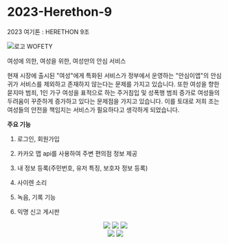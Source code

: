 # 2023-Herethon-9
2023 여기톤 : HERETHON 9조

![로고](https://github.com/2023-HERETHON/2023-Herethon-9/assets/127821462/8e712084-6e35-4420-a50e-f9439df904c7)
WOFETY

여성에 의한, 여성을 위한, 여성만의 안심 서비스

현재 시장에 출시된 "여성"에게 특화된 서비스가 정부에서 운영하는 "안심이앱"의 안심귀가 서비스를 제외하고 존재하지 않는다는 문제를 가지고 있습니다.
또한 여성을 향한 묻지마 범죄, 1인 가구 여성을 표적으로 하는 주거침입 및 성폭행 범죄 증가로 여성들의 두려움이 꾸준하게 증가하고 있다는 문제점을 가지고 있습니다.
이를 토대로 저희 조는 여성들의 안전을 책임지는 서비스가 필요하다고 생각하게 되었습니다.

******주요 기능******
1. 로그인, 회원가입
2. 카카오 맵 api를 사용하여 주변 편의점 정보 제공
3. 내 정보 등록(주민번호, 유저 특징, 보호자 정보 등록)
4. 사이렌 소리

5. 녹음, 기록 기능
6. 익명 신고 게시판

<div align="center">
   <img src="https://img.shields.io/badge/Java-007396?style=flat&logo=Java&logoColor=white" />
   <img src="https://img.shields.io/badge/HTML5-E34F26?style=flat&logo=HTML5&logoColor=white" />
   <img src="https://img.shields.io/badge/CSS3-1572B6?style=flat&logo=CSS3&logoColor=white" />
</div>

<div align="center">
   <img src="https://github.com/2023-HERETHON/2023-Herethon-9/assets/127821462/98864ea9-ecfb-40aa-80d0-7e5a1d43a0b8" />
   <img src="https://github.com/2023-HERETHON/2023-Herethon-9/assets/127821462/58e22a6b-b8af-44c9-aae3-25b76bedc930)" />
</div>

